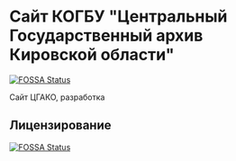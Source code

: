 # Сайт КОГБУ "Центральный Государственный архив Кировской области"
[![FOSSA Status](https://app.fossa.io/api/projects/git%2Bgithub.com%2FGoomba41%2Fsite.cgako.svg?type=shield)](https://app.fossa.io/projects/git%2Bgithub.com%2FGoomba41%2Fsite.cgako?ref=badge_shield)

Сайт ЦГАКО, разработка


## Лицензирование
[![FOSSA Status](https://app.fossa.io/api/projects/git%2Bgithub.com%2FGoomba41%2Fsite.cgako.svg?type=large)](https://app.fossa.io/projects/git%2Bgithub.com%2FGoomba41%2Fsite.cgako?ref=badge_large)
